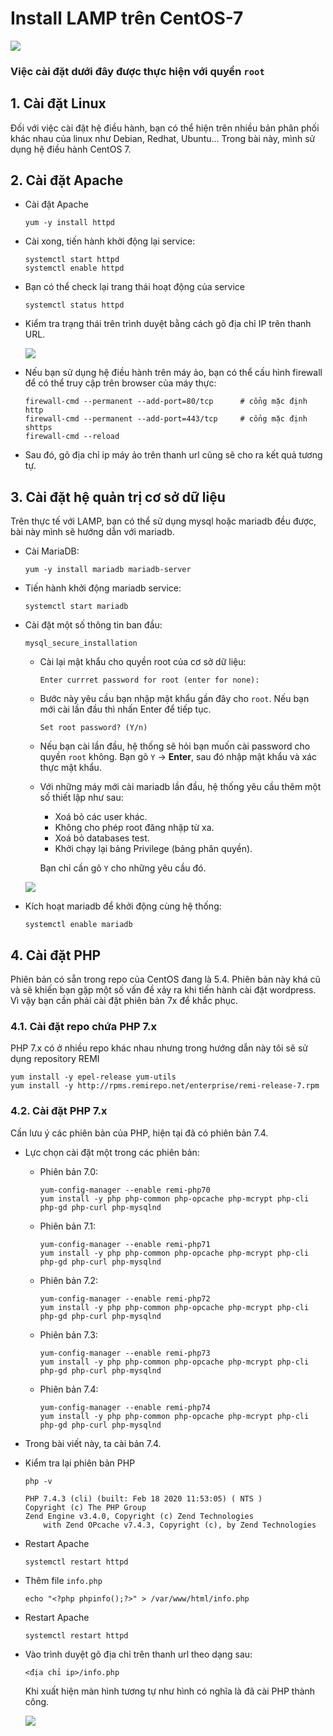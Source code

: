 # Install LAMP trên CentOS-7

<img src="..\images\Screenshot_1.png">

### Việc cài đặt dưới đây được thực hiện với quyền `root`

## 1. Cài đặt Linux
Đối với việc cài đặt hệ điều hành, bạn có thể hiện trên nhiều bản phân phối khác nhau của linux như Debian, Redhat, Ubuntu… Trong bài này, mình sử dụng hệ điều hành CentOS 7.

## 2. Cài đặt Apache
- Cài đặt Apache
    ```
    yum -y install httpd
    ```

- Cài xong, tiến hành khởi động lại service:
    ```
    systemctl start httpd
    systemctl enable httpd
    ```

- Bạn có thể check lại trang thái hoạt động của service
    ```
    systemctl status httpd
    ```

- Kiểm tra trạng thái trên trình duyệt bằng cách gõ địa chỉ IP trên thanh URL.

    <img src="..\images\Screenshot_2.png">

- Nếu bạn sử dụng hệ điều hành trên máy ảo, bạn có thể cấu hình firewall để có thể truy cập trên browser của máy thực:
    ```
    firewall-cmd --permanent --add-port=80/tcp      # cổng mặc định http
    firewall-cmd --permanent --add-port=443/tcp     # cổng mặc định shttps
    firewall-cmd --reload
    ```

- Sau đó, gõ địa chỉ ip máy ảo trên thanh url cũng sẽ cho ra kết quả tương tự.

## 3. Cài đặt hệ quản trị cơ sở dữ liệu
Trên thực tế với LAMP, bạn có thể sử dụng mysql hoặc mariadb đều được, bài này mình sẽ hướng dẫn với mariadb.

- Cài MariaDB:
    ```
    yum -y install mariadb mariadb-server
    ```

- Tiến hành khởi động mariadb service:
    ```
    systemctl start mariadb
    ```

- Cài đặt một số thông tin ban đầu:
    ```
    mysql_secure_installation
    ```

    - Cài lại mật khẩu cho quyền root của cơ sở dữ liệu:
        ```
        Enter currret password for root (enter for none):
        ```

    - Bước này yêu cầu bạn nhập mật khẩu gần đây cho `root`. Nếu bạn mới cài lần đầu thì nhấn Enter để tiếp tục.
        ```
        Set root password? (Y/n)
        ```
    
    - Nếu bạn cài lần đầu, hệ thống sẽ hỏi bạn muốn cài password cho quyền `root` không. Bạn gõ `Y` -> **Enter**, sau đó nhập mật khẩu và xác thực mật khẩu.

    - Với những máy mới cài mariadb lần đầu, hệ thống yêu cầu thêm một số thiết lập như sau:

        - Xoá bỏ các user khác.
        - Không cho phép root đăng nhập từ xa.
        - Xoá bỏ databases test.
        - Khởi chạy lại bảng Privilege (bảng phân quyền).

        Bạn chỉ cần gõ `Y` cho những yêu cầu đó.


    <img src="..\images\Screenshot_3.png">

- Kích hoạt mariadb để khởi động cùng hệ thống:
    ```
    systemctl enable mariadb
    ```

## 4. Cài đặt PHP
Phiên bản có sẵn trong repo của CentOS đang là 5.4. Phiên bản này khá cũ và sẽ khiến bạn gặp một số vấn đề xảy ra khi tiến hành cài đặt wordpress. Vì vậy bạn cần phải cài đặt phiên bản 7x để khắc phục.

### 4.1. Cài đặt repo chứa PHP 7.x
PHP 7.x có ở nhiều repo khác nhau nhưng trong hướng dẫn này tôi sẽ sử dụng repository REMI
```
yum install -y epel-release yum-utils
yum install -y http://rpms.remirepo.net/enterprise/remi-release-7.rpm
```

### 4.2. Cài đặt PHP 7.x
Cần lưu ý các phiên bản của PHP, hiện tại đã có phiên bản 7.4.

- Lực chọn cài đặt một trong các phiên bản:

    - Phiên bản 7.0:
        ```
        yum-config-manager --enable remi-php70
        yum install -y php php-common php-opcache php-mcrypt php-cli php-gd php-curl php-mysqlnd
        ```
    - Phiên bản 7.1:
        ```
        yum-config-manager --enable remi-php71
        yum install -y php php-common php-opcache php-mcrypt php-cli php-gd php-curl php-mysqlnd
        ```
    - Phiên bản 7.2:
        ```
        yum-config-manager --enable remi-php72
        yum install -y php php-common php-opcache php-mcrypt php-cli php-gd php-curl php-mysqlnd
        ```
    - Phiên bản 7.3:
        ```
        yum-config-manager --enable remi-php73
        yum install -y php php-common php-opcache php-mcrypt php-cli php-gd php-curl php-mysqlnd
        ```
    - Phiên bản 7.4:
        ```
        yum-config-manager --enable remi-php74
        yum install -y php php-common php-opcache php-mcrypt php-cli php-gd php-curl php-mysqlnd
        ```

- Trong bài viết này, ta cài bản 7.4.

- Kiểm tra lại phiên bản PHP
    ```
    php -v

    PHP 7.4.3 (cli) (built: Feb 18 2020 11:53:05) ( NTS )
    Copyright (c) The PHP Group
    Zend Engine v3.4.0, Copyright (c) Zend Technologies
        with Zend OPcache v7.4.3, Copyright (c), by Zend Technologies
    ```

- Restart Apache
    ```
    systemctl restart httpd
    ```

- Thêm file `info.php`
    ```
    echo "<?php phpinfo();?>" > /var/www/html/info.php
    ```

- Restart Apache
    ```
    systemctl restart httpd
    ```

- Vào trình duyệt gõ địa chỉ trên thanh url theo dạng sau: 
    ```
    <địa chỉ ip>/info.php
    ```

    Khi xuất hiện màn hình tương tự như hình có nghĩa là đã cài PHP thành công.

    <img src="..\images\Screenshot_4.png">

